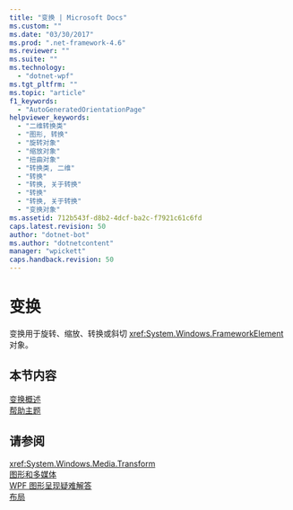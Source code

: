 ```yaml
---
title: "变换 | Microsoft Docs"
ms.custom: ""
ms.date: "03/30/2017"
ms.prod: ".net-framework-4.6"
ms.reviewer: ""
ms.suite: ""
ms.technology: 
  - "dotnet-wpf"
ms.tgt_pltfrm: ""
ms.topic: "article"
f1_keywords: 
  - "AutoGeneratedOrientationPage"
helpviewer_keywords: 
  - "二维转换类"
  - "图形, 转换"
  - "旋转对象"
  - "缩放对象"
  - "扭曲对象"
  - "转换类, 二维"
  - "转换"
  - "转换, 关于转换"
  - "转换"
  - "转换, 关于转换"
  - "变换对象"
ms.assetid: 712b543f-d8b2-4dcf-ba2c-f7921c61c6fd
caps.latest.revision: 50
author: "dotnet-bot"
ms.author: "dotnetcontent"
manager: "wpickett"
caps.handback.revision: 50
---
```

# 变换
变换用于旋转、缩放、转换或斜切 <xref:System.Windows.FrameworkElement> 对象。  
  
## 本节内容  
 [变换概述](../../../../docs/framework/wpf/graphics-multimedia/transforms-overview.md)  
 [帮助主题](../../../../docs/framework/wpf/graphics-multimedia/transformations-how-to-topics.md)  
  
## 请参阅  
 <xref:System.Windows.Media.Transform>   
 [图形和多媒体](../../../../docs/framework/wpf/graphics-multimedia/index.md)   
 [WPF 图形呈现疑难解答](../../../../docs/framework/wpf/graphics-multimedia/wpf-graphics-rendering-overview.md)   
 [布局](../../../../docs/framework/wpf/advanced/layout.md)